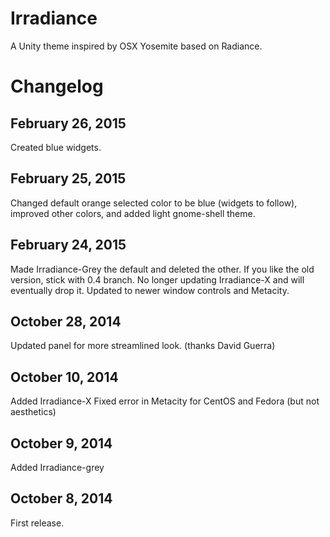 Irradiance
==========

A Unity theme inspired by OSX Yosemite based on Radiance.


Changelog
=========

February 26, 2015
----------------------
Created blue widgets.

February 25, 2015
----------------------
Changed default orange selected color to be blue (widgets to follow), improved other colors, and added light gnome-shell theme.

February 24, 2015
----------------------
Made Irradiance-Grey the default and deleted the other.  If you like the old version, stick with 0.4 branch.  No longer updating Irradiance-X and will eventually drop it.  Updated to newer window controls and Metacity.

October 28, 2014
----------------------
Updated panel for more streamlined look. (thanks David Guerra)

October 10, 2014
---------------
Added Irradiance-X
Fixed error in Metacity for CentOS and Fedora (but not aesthetics)

October 9, 2014
---------------
Added Irradiance-grey

October 8, 2014
---------------
First release.
